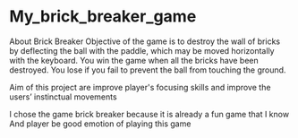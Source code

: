 # My_brick_breaker_game

About Brick Breaker
Objective of the game is to destroy the wall of bricks by deflecting the ball with the paddle, which may be moved horizontally with the keyboard. You win the game when all the bricks have been destroyed. You lose if you fail to prevent the ball from touching the ground.

Aim of this project are improve player's focusing skills and improve the users’ instinctual movements 

I chose the game brick breaker because it is already a fun game that I know 
And player be good emotion of playing this game   




